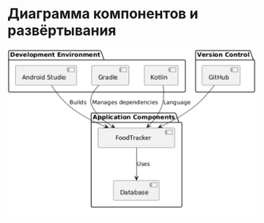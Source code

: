 # Диаграмма компонентов и развёртывания  

![Диаграмма компонентов и развёртывания](https://github.com/wannabefreestyler/FoodTracker/blob/f2b061aa7b2d5d13c0aed879beb088b3db3b9861/diagrams/img/component%20Deployment.png) 
